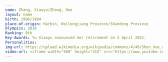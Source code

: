 ```yaml
---
name: Zhang, Xiaoyu/Zhang, Hao
layout: name
birth: 1996/1984
place-of-origin: Harbin, Heilongjiang Province/Shandong Province
Olympics: 2018
Ranking: 8th
Key-Awards: Yu Xiaoyu announced her retirement on 2 April 2021.
Personalities: 
img-url: https://upload.wikimedia.org/wikipedia/commons/4/46/Shen_Xue_and_Zhao_Hongbo.jpg
video-url: <iframe width="560" height="315" src="https://www.youtube.com/embed/o58YN3Wctwc" title="YouTube video player" frameborder="0" allow="accelerometer; autoplay; clipboard-write; encrypted-media; gyroscope; picture-in-picture" allowfullscreen></iframe>
---
```

